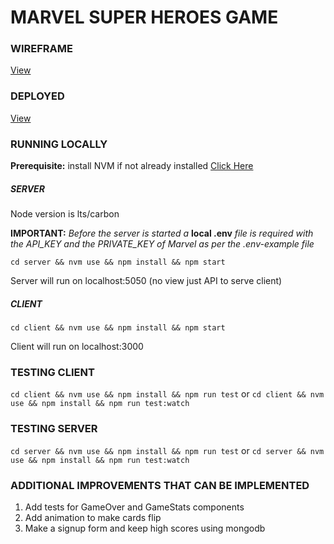# MARVEL SUPER HEROES GAME

### WIREFRAME
[View](./Wireframe.pdf)

### DEPLOYED
[View](https://marvel-game.netlify.com/)

### RUNNING LOCALLY

**Prerequisite:** install NVM if not already installed [Click Here](https://github.com/creationix/nvm)

##### SERVER

Node version is lts/carbon

**IMPORTANT:** *Before the server is started a* **local .env** *file is required with the API_KEY and the PRIVATE_KEY of Marvel as per the .env-example file*

```cd server && nvm use && npm install && npm start```

Server will run on localhost:5050 (no view just API to serve client)

##### CLIENT
```cd client && nvm use && npm install && npm start```

Client will run on localhost:3000

### TESTING CLIENT
```cd client && nvm use && npm install && npm run test``` or ```cd client && nvm use && npm install && npm run test:watch```

### TESTING SERVER
```cd server && nvm use && npm install && npm run test``` or ```cd server && nvm use && npm install && npm run test:watch```

### ADDITIONAL IMPROVEMENTS THAT CAN BE IMPLEMENTED
1. Add tests for GameOver and GameStats components
2. Add animation to make cards flip
3. Make a signup form and keep high scores using mongodb